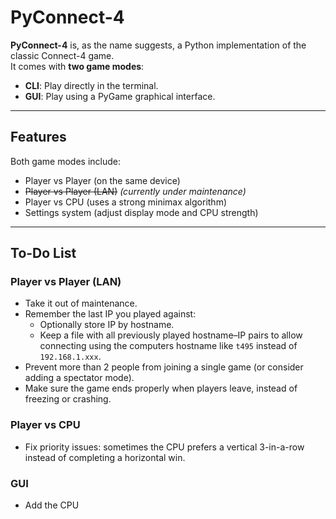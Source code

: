 # PyConnect-4

**PyConnect-4** is, as the name suggests, a Python implementation of the classic Connect-4 game.  
It comes with **two game modes**:  

- **CLI**: Play directly in the terminal.  
- **GUI**: Play using a PyGame graphical interface.  

---

## Features

Both game modes include:  

- Player vs Player (on the same device)  
- ~~Player vs Player (LAN)~~ *(currently under maintenance)*  
- Player vs CPU (uses a strong minimax algorithm)  
- Settings system (adjust display mode and CPU strength)  

---

## To-Do List

### Player vs Player (LAN)

- Take it out of maintenance.  
- Remember the last IP you played against:  
  - Optionally store IP by hostname.  
  - Keep a file with all previously played hostname–IP pairs to allow connecting using the computers hostname like `t495` instead of `192.168.1.xxx`.  
- Prevent more than 2 people from joining a single game (or consider adding a spectator mode).  
- Make sure the game ends properly when players leave, instead of freezing or crashing.  

### Player vs CPU

- Fix priority issues: sometimes the CPU prefers a vertical 3-in-a-row instead of completing a horizontal win.

### GUI

- Add the CPU